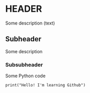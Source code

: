 # HEADER
Some description (text)

## Subheader
Some description

### Subsubheader
Some Python code
```
print("Hello! I'm learning Github")
```
